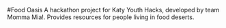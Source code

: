 #Food Oasis
A hackathon project for Katy Youth Hacks, developed by team Momma Mia!.
Provides resources for people living in food deserts. 
